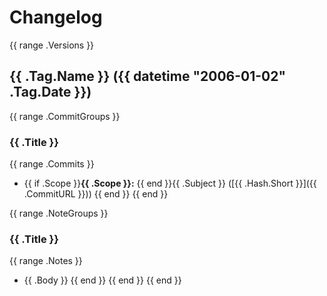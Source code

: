# Changelog

{{ range .Versions }}

## {{ .Tag.Name }} ({{ datetime "2006-01-02" .Tag.Date }})

{{ range .CommitGroups }}

### {{ .Title }}

{{ range .Commits }}

- {{ if .Scope }}**{{ .Scope }}:** {{ end }}{{ .Subject }} ([{{ .Hash.Short }}]({{ .CommitURL }}))
  {{ end }}
  {{ end }}

{{ range .NoteGroups }}

### {{ .Title }}

{{ range .Notes }}

- {{ .Body }}
  {{ end }}
  {{ end }}
  {{ end }}
